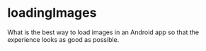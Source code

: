 # loadingImages
What is the best way to load images in an Android app so that the experience looks as good as possible.
